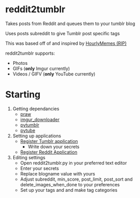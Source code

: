 # reddit2tumblr
Takes posts from Reddit and queues them to your tumblr blog

Uses posts subreddit to give Tumblr post specific tags

This was based off of and inspired by [HourlyMemes (RIP)](https://hourlymemes.tumblr.com/)

reddit2tumblr supports:
- Photos
- GIFs (**only** Imgur currently)
- Videos / GIFV (**only** YouTube currently)

# Starting
1. Getting dependancies
   - [praw](https://github.com/praw-dev/praw)
   - [imgur_downloader](https://github.com/jtara1/imgur_downloader)
   - [pytumblr](https://github.com/tumblr/pytumblr)
   - [pytube](https://github.com/nficano/pytube)
2. Setting up applications
   - [Register Tumblr application](https://www.tumblr.com/oauth/register)
     - Write down your secrets
   - [Register Reddit Application](https://github.com/reddit-archive/reddit/wiki/OAuth2)
3. Editing settings
   - Open reddit2tumblr.py in your preferred text editor
   - Enter your secrets
   - Replace blogname value with yours
   - Adjust subreddit, min_score, post_limit, post_sort and delete_images_when_done to your preferences
   - Set up your tags and and make tag categories
